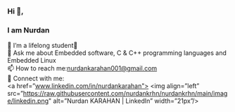 ### Hi 👋, 
### I am Nurdan




🌱 I’m a lifelong student💫<br>
💬 Ask me about Embedded software, C & C++ programming languages and Embedded Linux<br>
📫 How to reach me:nurdankarahan001@gmail.com<br>
🤝 Connect with me:<br>
<a href=”www.linkedin.com/in/nurdankarahan"> <img align=”left” src=”https://raw.githubusercontent.com/nurdankrhn/nurdankrhn/main/image/linkedin.png" alt=”Nurdan KARAHAN | LinkedIn” width=”21px”/></a>




